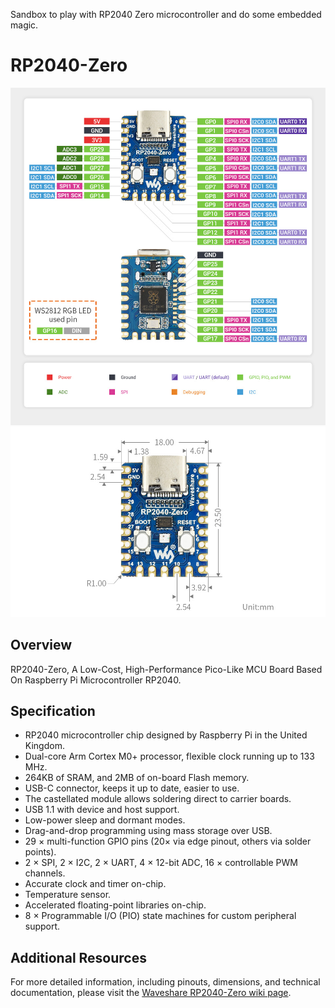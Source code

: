 Sandbox to play with RP2040 Zero microcontroller and do some embedded magic.

# RP2040-Zero

![RP2040-Zero Details](images/RP2040-Zero-details.jpg)
![RP2040-Zero Size Details](images/RP2040-Zero-details-size.jpg)

## Overview

RP2040-Zero, A Low-Cost, High-Performance Pico-Like MCU Board Based On Raspberry Pi Microcontroller RP2040.

## Specification

- RP2040 microcontroller chip designed by Raspberry Pi in the United Kingdom.
- Dual-core Arm Cortex M0+ processor, flexible clock running up to 133 MHz.
- 264KB of SRAM, and 2MB of on-board Flash memory.
- USB-C connector, keeps it up to date, easier to use.
- The castellated module allows soldering direct to carrier boards.
- USB 1.1 with device and host support.
- Low-power sleep and dormant modes.
- Drag-and-drop programming using mass storage over USB.
- 29 × multi-function GPIO pins (20× via edge pinout, others via solder points).
- 2 × SPI, 2 × I2C, 2 × UART, 4 × 12-bit ADC, 16 × controllable PWM channels.
- Accurate clock and timer on-chip.
- Temperature sensor.
- Accelerated floating-point libraries on-chip.
- 8 × Programmable I/O (PIO) state machines for custom peripheral support.

## Additional Resources

For more detailed information, including pinouts, dimensions, and technical documentation, please visit the [Waveshare RP2040-Zero wiki page](https://www.waveshare.com/wiki/RP2040-Zero).